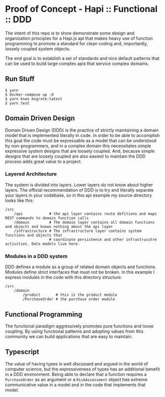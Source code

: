 # Proof of Concept - Hapi :: Functional :: DDD

The intent of this repo is to show demonstrate some design and organization principles for a Hapi.js api that makes heavy use of function programming to promote a standard for clean coding and, importantly, loosely coupled system objects.

The end goal is to establish a set of standards and nice default patterns that can be used to build large complex apis that service complex domains.

## Run Stuff
```
$ yarn
$ docker-compose up -d
$ yarn knex migrate:latest
$ yarn test
```

## Domain Driven Design
Domain Driven Design (DDD) is the practice of strictly maintaining a domain model that is implemented literally in code. In order to be able to accomplish this goal the code must be expressable as a model that can be understood by non-programmers, and in a complex domain this necessitates simple expressive system designs that are loosely coupled. And, because simple designs that are loosely coupled are also easiest to maintain the DDD process adds great value to a project.

### Layered Architecture
The system is divided into layers. Lower layers do not know about higher layers. The official recommendation of DDD is to try and literally separate your layers in your codebase, so in this api example my source directory looks like this:
```
/src
    /api            # the api layer contains route defitions and maps REST commands to domain function calls
    /domain         # The domain layer contains all domain functions and objects and knows nothing about the api layer
    /infrastructure # The infrastructure layer contains system functions and objects that 
                    # coordinate persistence and other infrastrucutre activities. Data models live here.
```

### Modules in a DDD system
DDD defines a module as a group of related domain objects and functions. Modules define strict interfaces that must not be broken. In this example I express modules in the code with this directory structure:

```
/src
    /domain
        /product       # this is the product module
        /PurchaseOrder # the purchase order module
```

## Functional Programming
The functional paradigm aggressively promotes pure functions and loose coupling. By using functional patterns and adopting values from this community we can build applications that are easy to maintain.

## Typescript
The value of having types is well discussed and argued in the world of computer science, but the expressiveness of types has an additional benefit in a DDD environment. Being able to declare that a function requires a `PurchaseOrder` as an argument or a `RiskAssessment` object has extreme communicative value in a model and in the code that implements that model.